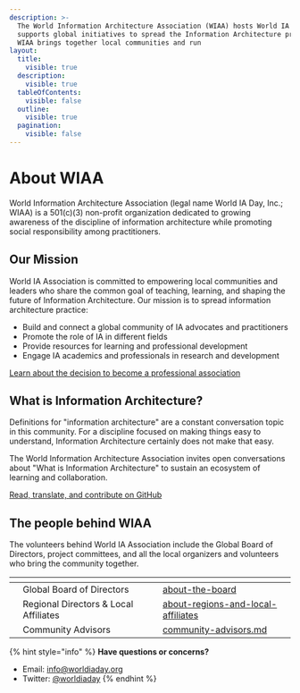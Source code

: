 ```yaml
---
description: >-
  The World Information Architecture Association (WIAA) hosts World IA Day and
  supports global initiatives to spread the Information Architecture practice.
  WIAA brings together local communities and run
layout:
  title:
    visible: true
  description:
    visible: true
  tableOfContents:
    visible: false
  outline:
    visible: true
  pagination:
    visible: false
---
```


# About WIAA

World Information Architecture Association (legal name World IA Day, Inc.; WIAA) is a 501(c)(3) non-profit organization dedicated to growing awareness of the discipline of information architecture while promoting social responsibility among practitioners.

## Our Mission

World IA Association is committed to empowering local communities and leaders who share the common goal of teaching, learning, and shaping the future of Information Architecture. Our mission is to spread information architecture practice:

* Build and connect a global community of IA advocates and practitioners
* Promote the role of IA in different fields
* Provide resources for learning and professional development
* Engage IA academics and professionals in research and development

[Learn about the decision to become a professional association](https://medium.com/worldiaday/introducing-the-new-world-information-architecture-association-200cb2a15442)

## What is Information Architecture?

Definitions for "information architecture" are a constant conversation topic in this community. For a discipline focused on making things easy to understand, Information Architecture certainly does not make that easy.

The World Information Architecture Association invites open conversations about "What is Information Architecture" to sustain an ecosystem of learning and collaboration.

[Read, translate, and contribute on GitHub](https://github.com/worldiaday/definition)

## The people behind WIAA

The volunteers behind World IA Association include the Global Board of Directors, project committees, and all the local organizers and volunteers who bring the community together.

<table data-view="cards"><thead><tr><th></th><th></th><th></th><th data-hidden data-card-target data-type="content-ref"></th></tr></thead><tbody><tr><td></td><td>Global Board of Directors</td><td></td><td><a href="about-the-board/">about-the-board</a></td></tr><tr><td></td><td>Regional Directors &#x26; Local Affiliates</td><td></td><td><a href="about-regions-and-local-affiliates/">about-regions-and-local-affiliates</a></td></tr><tr><td></td><td>Community Advisors</td><td></td><td><a href="community-advisors.md">community-advisors.md</a></td></tr></tbody></table>

{% hint style="info" %}
**Have questions or concerns?**

* Email: [info@worldiaday.org](mailto:info@worldiaday.org)
* Twitter: [@worldiaday](https://twitter.com/WorldIADay)
{% endhint %}
